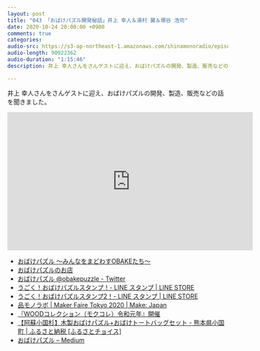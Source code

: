 ```yaml
---
layout: post
title: "043 「おばけパズル開発秘話」井上 幸人＆湯村 翼＆塚谷 浩司"
date: 2020-10-24 20:00:00 +0900
comments: true
categories:
audio-src: https://s3-ap-northeast-1.amazonaws.com/shinamonoradio/episodes/043.mp3
audio-length: 90922362
audio-duration: "1:15:46"
description: 井上 幸人さんをさんゲストに迎え、おばけパズルの開発、製造、販売などの話を聞きました。

---
```

井上 幸人さんをさんゲストに迎え、おばけパズルの開発、製造、販売などの話を聞きました。

<iframe width="560" height="315" src="https://www.youtube.com/embed/BmUdoShVWfs" frameborder="0" allowfullscreen></iframe>

- [おばけパズル ～みんなをまどわすOBAKEたち～](https://obakepuzzle.com/)
- [おばけパズルのお店](https://obakepuzzle.stores.jp/)
- [おばけパズル @obakepuzzle - Twitter](https://twitter.com/obakepuzzle)
- [うごく！おばけパズルスタンプ！- LINE スタンプ | LINE STORE](https://store.line.me/stickershop/product/8024125/)
- [うごく！おばけパズルスタンプ2！- LINE スタンプ | LINE STORE](https://store.line.me/stickershop/product/9267385/ja)
- [品モノラボ | Maker Faire Tokyo 2020 | Make: Japan](https://makezine.jp/event/makers-mft2020/m0179/)
- [『WOODコレクション（モクコレ）令和元年』開催](https://prtimes.jp/main/html/rd/p/000000001.000051094.html)
- [【阿蘇小国杉】木製おばけパズル+おばけトートバッグセット - 熊本県小国町 | ふるさと納税 [ふるさとチョイス]](https://www.furusato-tax.jp/product/detail/43424/4672862)
- [おばけパズル – Medium](https://medium.com/@obakepuzzle)
